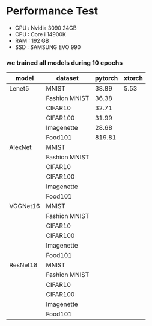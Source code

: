 # Performance Test

- GPU : Nvidia 3090 24GB
- CPU : Core i 14900K
- RAM : 192 GB
- SSD : SAMSUNG EVO 990

### we trained all models during 10 epochs

| model    | dataset       | pytorch | xtorch |
|----------|---------------|---------|--------|
| Lenet5   | MNIST         | 38.89   | 5.53   |
|          | Fashion MNIST | 36.38   |        |
|          | CIFAR10       | 32.71   |        |
|          | CIFAR100      | 31.99   |        |
|          | Imagenette    | 28.68   |        |
|          | Food101       | 819.81  |        |
| AlexNet  | MNIST         |         |        |
|          | Fashion MNIST |         |        |
|          | CIFAR10       |         |        |
|          | CIFAR100      |         |        |
|          | Imagenette    |         |        |
|          | Food101       |         |        |
| VGGNet16 | MNIST         |         |        |
|          | Fashion MNIST |         |        |
|          | CIFAR10       |         |        |
|          | CIFAR100      |         |        |
|          | Imagenette    |         |        |
|          | Food101       |         |        |
| ResNet18 | MNIST         |         |        |
|          | Fashion MNIST |         |        |
|          | CIFAR10       |         |        |
|          | CIFAR100      |         |        |
|          | Imagenette    |         |        |
|          | Food101       |         |        |



